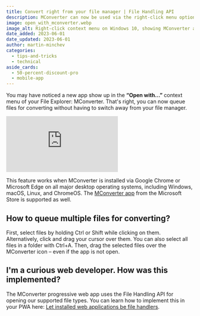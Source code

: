 ```yaml
---
title: Convert right from your file manager | File Handling API
description: MConverter can now be used via the right-click menu option to “Open with…”
image: open_with_mconverter.webp
image_alt: Right-click context menu on Windows 10, showing MConverter as an option
date_added: 2023-06-01
date_updated: 2023-06-01
author: martin-minchev
categories:
  - tips-and-tricks
  - technical
aside_cards:
  - 50-percent-discount-pro
  - mobile-app
---
```


You may have noticed a new app show up in the **“Open with…”** context menu of your File Explorer: MConverter. That's right, you can now queue files for converting without having to switch away from your file manager.

<iframe src="https://www.youtube-nocookie.com/embed/OP9ryr7cgR8" title="YouTube video player" frameborder="0" allow="accelerometer; autoplay; clipboard-write; encrypted-media; gyroscope; picture-in-picture" allowfullscreen></iframe>

This feature works when MConverter is installed via Google Chrome or Microsoft Edge on all major desktop operating systems, including Windows, macOS, Linux, and ChromeOS. The [MConverter app](https://www.microsoft.com/store/productId/9N4F69HXK2LP) from the Microsoft Store is supported as well.

## How to queue multiple files for converting?

First, select files by holding Ctrl or Shift while clicking on them. Alternatively, click and drag your cursor over them. You can also select all files in a folder with Ctrl+A. Then, drag the selected files over the MConverter icon – even if the app is not open.

## I'm a curious web developer. How was this implemented?

The MConverter progressive web app uses the File Handling API for opening our supported file types. You can learn how to implement this in your PWA here: [Let installed web applications be file handlers](https://developer.chrome.com/en/articles/file-handling/).
